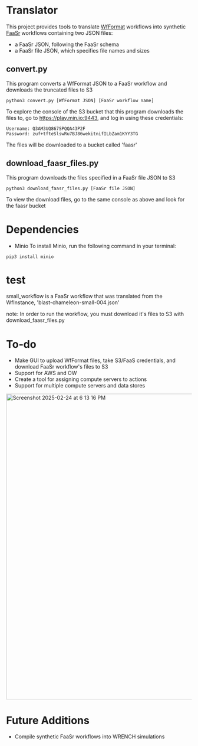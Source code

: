 # Translator
This project provides tools to translate [WfFormat](https://wfcommons.org/) workflows into synthetic [FaaSr](https://faasr.io/) workflows containing two JSON files: 
* a FaaSr JSON, following the FaaSr schema
* a FaaSr file JSON, which specifies file names and sizes

## convert.py
This program converts a WfFormat JSON to a FaaSr workflow and downloads the truncated files to S3

<pre><code>python3 convert.py [WfFormat JSON] [FaaSr workflow name]</code></pre>

To explore the console of the S3 bucket that this program downloads the files to, go to https://play.min.io:9443, and log in using these credentials:
<pre><code>Username: Q3AM3UQ867SPQQA43P2F
Password: zuf+tfteSlswRu7BJ86wekitnifILbZam1KYY3TG</code></pre>

The files will be downloaded to a bucket called 'faasr'

## download_faasr_files.py
This program downloads the files specified in a FaaSr file JSON to S3

<pre><code>python3 download_faasr_files.py [FaaSr file JSON]</code></pre>

To view the download files, go to the same console as above and look for the faasr bucket

# Dependencies
* Minio
To install Minio, run the following command in your terminal:
<pre><code>pip3 install minio</code></pre>

# test
small_workflow is a FaaSr workflow that was translated from the WfInstance, 'blast-chameleon-small-004.json'

note: In order to run the workflow, you must download it's files to S3 with download_faasr_files.py

# To-do
* Make GUI to upload WfFormat files, take S3/FaaS credentials, and download FaaSr workflow's files to S3
* Support for AWS and OW
* Create a tool for assigning compute servers to actions
* Support for multiple compute servers and data stores
<img width="828" alt="Screenshot 2025-02-24 at 6 13 16 PM" src="https://github.com/user-attachments/assets/3a758176-2479-4456-a547-d73632c9dcf3" />

# Future Additions
* Compile synthetic FaaSr workflows into WRENCH simulations



